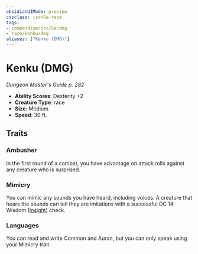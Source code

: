 ```yaml
---
obsidianUIMode: preview
cssclass: json5e-race
tags:
- compendium/src/5e/dmg
- race/kenku/dmg
aliases: ["Kenku (DMG)"]
---
```


# Kenku (DMG)
*Dungeon Master's Guide p. 282*

- **Ability Scores**: Dexterity +2
- **Creature Type**: race
- **Size**: Medium
- **Speed**: 30 ft.


## Traits

### Ambusher

In the first round of a combat, you have advantage on attack rolls against any creature who is surprised.

### Mimicry

You can mimic any sounds you have heard, including voices. A creature that hears the sounds can tell they are imitations with a successful DC 14 Wisdom ([Insight](../../5e-rules/skills.md##Insight)) check.

### Languages

You can read and write Common and Auran, but you can only speak using your Mimicry trait.
